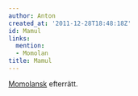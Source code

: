 ```yaml
---
author: Anton
created_at: '2011-12-28T18:48:18Z'
id: Mamul
links:
  mention:
  - Momolan
title: Mamul
---
```


[Momolansk] efterrätt.

  [Momolansk]: Momolan
